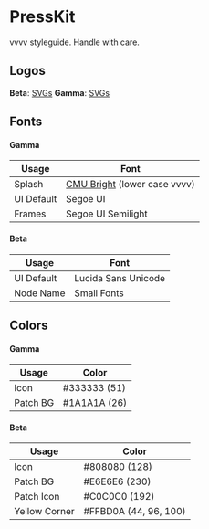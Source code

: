 # PressKit
vvvv styleguide.
Handle with care.


## Logos

__Beta__: [SVGs](https://github.com/vvvv/PressKit/tree/master/beta/logos)
__Gamma__: [SVGs](https://github.com/vvvv/PressKit/tree/master/gamma/logos)

## Fonts
#### Gamma
| Usage | Font |
| - | - |
| Splash | [CMU Bright](https://fontlibrary.org/en/font/cmu-bright) (lower case vvvv)|
| UI Default | Segoe UI |
| Frames | Segoe UI Semilight |

#### Beta
| Usage | Font |
| - | - |
| UI Default | Lucida Sans Unicode |
| Node Name | Small Fonts |

## Colors
#### Gamma
| Usage | Color |
| - | - |
| Icon  | #333333 (51)  |
| Patch BG | #1A1A1A (26)  |

#### Beta
| Usage | Color |
| - | - |
|Icon | #808080 (128) |
| Patch BG | #E6E6E6 (230) |
| Patch Icon | #C0C0C0 (192) |
| Yellow Corner | #FFBD0A (44, 96, 100) |
